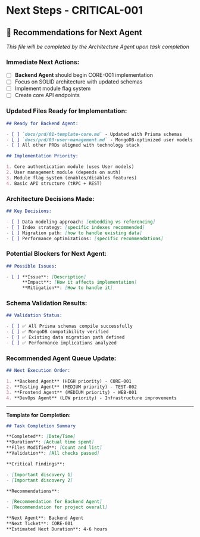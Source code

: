 # Next Steps - CRITICAL-001

## 🚀 Recommendations for Next Agent

_This file will be completed by the Architecture Agent upon task completion_

### Immediate Next Actions:

- [ ] **Backend Agent** should begin CORE-001 implementation
- [ ] Focus on SOLID architecture with updated schemas
- [ ] Implement module flag system
- [ ] Create core API endpoints

### Updated Files Ready for Implementation:

```markdown
## Ready for Backend Agent:

- [ ] `docs/prd/01-template-core.md` - Updated with Prisma schemas
- [ ] `docs/prd/03-user-management.md` - MongoDB-optimized user models
- [ ] All other PRDs aligned with technology stack

## Implementation Priority:

1. Core authentication module (uses User models)
2. User management module (depends on auth)
3. Module flag system (enables/disables features)
4. Basic API structure (tRPC + REST)
```

### Architecture Decisions Made:

```markdown
## Key Decisions:

- [ ] Data modeling approach: [embedding vs referencing]
- [ ] Index strategy: [specific indexes recommended]
- [ ] Migration path: [how to handle existing data]
- [ ] Performance optimizations: [specific recommendations]
```

### Potential Blockers for Next Agent:

```markdown
## Possible Issues:

- [ ] **Issue**: [Description]
      **Impact**: [How it affects implementation]
      **Mitigation**: [How to handle it]
```

### Schema Validation Results:

```markdown
## Validation Status:

- [ ] ✅ All Prisma schemas compile successfully
- [ ] ✅ MongoDB compatibility verified
- [ ] ✅ Existing data migration path defined
- [ ] ✅ Performance implications analyzed
```

### Recommended Agent Queue Update:

```markdown
## Next Execution Order:

1. **Backend Agent** (HIGH priority) - CORE-001
2. **Testing Agent** (MEDIUM priority) - TEST-002
3. **Frontend Agent** (MEDIUM priority) - WEB-001
4. **DevOps Agent** (LOW priority) - Infrastructure improvements
```

---

**Template for Completion:**

```markdown
## Task Completion Summary

**Completed**: [Date/Time]
**Duration**: [Actual time spent]
**Files Modified**: [Count and list]
**Validation**: [All checks passed]

**Critical Findings**:

- [Important discovery 1]
- [Important discovery 2]

**Recommendations**:

- [Recommendation for Backend Agent]
- [Recommendation for project overall]

**Next Agent**: Backend Agent
**Next Ticket**: CORE-001
**Estimated Next Duration**: 4-6 hours
```
